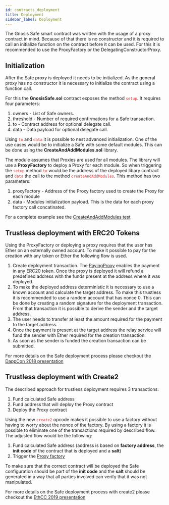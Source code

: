 ```yaml
---
id: contracts_deployment
title: Deployment
sidebar_label: Deployment
---
```


The Gnosis Safe smart contract was written with the usage of a proxy contract in mind. Because of that there is no constructor and it is required to call an initialize function on the contract before it can be used. For this it is recommended to use the ProxyFactory or the DelegatingConstructorProxy.

## Initialization
After the Safe proxy is deployed it needs to be initialized. As the general proxy has no constructor it is necessary to initialize the contract using a function call.

For this the **GnosisSafe.sol** contract exposes the method <span style="color:#DB3A3D">`setup`</span>. It requires four parameters:

1. owners - List of Safe owners.
1. threshold - Number of required confirmations for a Safe transaction.
1. to - Contract address for optional delegate call.
1. data - Data payload for optional delegate call.

Using <span style="color:#DB3A3D">`to`</span> and <span style="color:#DB3A3D">`data`</span> it is possible to nest advanced initialization. One of the use cases would be to initialize a Safe with some default modules. This can be done using the **CreateAndAddModules.sol** library.

The module assumes that Proxies are used for all modules. The library will use a **ProxyFactory** to deploy a Proxy for each module. So when triggering the <span style="color:#DB3A3D">`setup`</span> method <span style="color:#DB3A3D">`to`</span> would be the address of the deployed libary contract and <span style="color:#DB3A3D">`data`</span> the call to the method <span style="color:#DB3A3D">`createAndAddModules`</span>. This method has two parameters:

1. proxyFactory - Address of the Proxy factory used to create the Proxy for each module
1. data - Modules initialization payload. This is the data for each proxy factory call concatinated.

For a complete example see the [CreateAndAddModules test](https://github.com/gnosis/safe-contracts/blob/v1.0.0/test/createAndAddModules.js)

## Trustless deployment with ERC20 Tokens
Using the ProxyFactory or deploying a proxy requires that the user has Ether on an externally owned account. To make it possible to pay for the creation with any token or Ether the following flow is used.

1. Create deployment transaction. The [PayingProxy](https://github.com/gnosis/safe-contracts/blob/v1.0.0/contracts/proxies/PayingProxy.sol) enables the payment in any ERC20 token. Once the proxy is deployed it will refund a predefined address with the funds present at the address where it was deployed.
1. To make the deployed address deterministic it is necessary to use a known account and calculate the target address. To make this trustless it is recommended to use a random account that has nonce 0. This can be done by creating a random signature for the deployment transaction. From that transaction it is possible to derive the sender and the target address.
1. The user needs to transfer at least the amount required for the payment to the target address.
1. Once the payment is present at the target address the relay service will fund the sender with Ether required for the creation transaction.
1. As soon as the sender is funded the creation transaction can be submitted.

For more details on the Safe deployment process please checkout the [DappCon 2018 presentation](https://youtu.be/RGBKAfyvAHk?t=416)

## Trustless deployment with Create2
The described approach for trustless deployment requires 3 transactions:

1. Fund calculated Safe address
1. Fund address that will deploy the Proxy contract
1. Deploy the Proxy contract

Using the new <span style="color:#DB3A3D">`create2`</span> opcode makes it possible to use a factory without having to worry about the nonce of the factory. By using a factory it is possible to eliminate one of the transactions required by described flow. The adjusted flow would be the following:

1. Fund calculated Safe address (address is based on **factory address**, the **init code** of the contract that is deployed and a **salt**)
1. Trigger the [Proxy factory](https://github.com/gnosis/safe-contracts/blob/v1.0.0/contracts/proxies/ProxyFactory.sol)

To make sure that the correct contract will be deployed the Safe configuration should be part of the **init code** and the **salt** should be generated in a way that all parties involved can verify that it was not manipulated.

For more details on the Safe deployment process with create2 please checkout the [EthCC 2019 presentation](https://www.youtube.com/watch?v=EiOo9--s39s)
